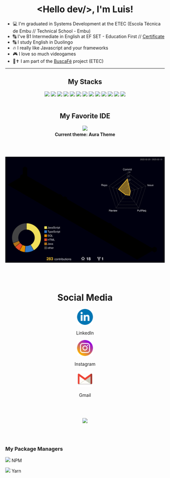 <!---======================================================================= This is the title ============================================================--->
<h1 align="center"> &ltHello dev/&gt;, I'm Luis!</h1>

- 💻 I'm graduated in Systems Development at the ETEC (Escola Técnica de Embu // Technical School - Embu)
- 🔠 I've B1 Intermediate in English at EF SET - Education First // <a href="https://www.efset.org/cert/9PZnG8">Certificate</a>
- 🔠 I study English in Duolingo
- 🔥 I really like Javascript and your frameworks
- 🎮 I love so much videogames
- 🙏✝ I am part of the <a href="https://github.com/buscafe">BuscaFé</a> project (ETEC)

<!---======================================================================================================================================================--->
***

<!---============================================================= My Stacks - Languages and IDE ==========================================================--->
  
<h2 align="center"> My Stacks </h2>
<div align="center">
  <img src="https://raw.githubusercontent.com/get-icon/geticon/master/icons/javascript.svg" width="50px">
  <img src="https://user-images.githubusercontent.com/86135150/196008212-d0fcf24d-cff9-4579-b171-afda4290aee9.svg" width="50px">
  <img src="https://raw.githubusercontent.com/tomchen/stack-icons/master/logos/html-5.svg" width="50px">
  <img src="https://raw.githubusercontent.com/get-icon/geticon/master/icons/css-3.svg" width="50px">
  <img src="https://raw.githubusercontent.com/tomchen/stack-icons/master/logos/react.svg" width="60px">
  <img src="https://raw.githubusercontent.com/get-icon/geticon/master/icons/nodejs-icon.svg" width="50px">
  <img src="https://raw.githubusercontent.com/tomchen/stack-icons/master/logos/php.svg" width="80px">
  <img src="https://raw.githubusercontent.com/tomchen/stack-icons/master/logos/c-sharp.svg" width="50px">
  <img src="https://raw.githubusercontent.com/tomchen/stack-icons/master/logos/c-plusplus.svg" width="50px">
  <img src="https://user-images.githubusercontent.com/86135150/196010957-535c1b33-9f2d-4304-b603-39bbbc17a914.svg" width="60px">
  <img src="https://user-images.githubusercontent.com/86135150/196010956-8bcf4aa3-9c65-47b0-ba02-1bbe32f410c7.svg" width="40px">
  <img src="https://raw.githubusercontent.com/tomchen/stack-icons/master/logos/batch.svg" width="50px">
  <img src="https://raw.githubusercontent.com/get-icon/geticon/master/icons/mysql.svg" width="50px">
</div>
 
<br>

<div align="center">
  <h2 align="center">My Favorite IDE</h2>
  <img src="https://user-images.githubusercontent.com/86135150/196011101-a1559b06-b025-425a-b1f5-fc9fcc084ff4.svg" width="70px">
  <br>
  <strong>Current theme: Aura Theme</strong>
</div>
  
<!---======================================================================================================================================================--->

<br><br>
<!---======================================================================= Github Stats =================================================================--->
<div>
  <div align="center">
    <img src="./profile-3d-contrib/profile-night-rainbow.svg" />
    <br><br><br><br>
</div>
<!---======================================================================================================================================================--->

  
  <!---===================================================================== Social Media ===================================================================--->
<div align="center">

  <h1>Social Media</h1>
  
  <a href="https://www.linkedin.com/in/luis-fernando-pedro-bom-pereira-1b4821210/" width="1000px"> <img src="https://raw.githubusercontent.com/shahbajjamil/Social-Meadia-Icons/master/Icons-logos/linkedin-circle.png" width="50px" heigth="50px"> </a>  <p>LinkedIn</p> 

  <a href="https://www.instagram.com/luis_fernando.dev" width="1000px"> <img src="https://raw.githubusercontent.com/shahbajjamil/Social-Meadia-Icons/master/Icons-logos/instagram-circle.png" width="50px" heigth="50px"> </a>  <p>Instagram</p> 
  
  <a href="mailto:luisfernandopbp@gmail.com"><img src="https://raw.githubusercontent.com/shahbajjamil/Social-Meadia-Icons/master/Icons-logos/gmail.png" width="50px" heigth="50px"></a> <p>Gmail</p> 

  <br><br>
  
  <img align="center" src="https://c.tenor.com/ueusBEmmXfQAAAAC/xbox-gaming.gif" width="30%" heigth="30%" >
  
</div>
 
<!---======================================================================================================================================================--->

<br><br>

<h3>My Package Managers</h3>

<a href="https://www.npmjs.com/"><img src="https://github.com/get-icon/geticon/raw/master/icons/npm.svg" width="30px" heigth="30px"></a> NPM

<a href="https://yarnpkg.com/"><img src="https://github.com/get-icon/geticon/raw/master/icons/yarn.svg" width="30px" heigth="30px"></a> Yarn
